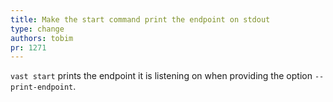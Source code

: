 ```yaml
---
title: Make the start command print the endpoint on stdout
type: change
authors: tobim
pr: 1271
---
```


`vast start` prints the endpoint it is listening on when providing the option
`--print-endpoint`.
